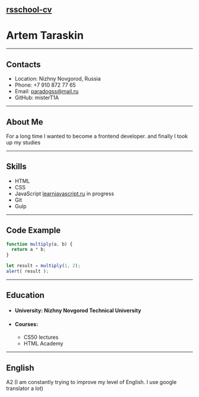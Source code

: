 [rsschool-cv](https://misterT1A.github.io/rsschool-cv/cv)
---
# Artem Taraskin

---

## Contacts
* Location: Nizhny Novgorod, Russia
* Phone: +7 910 872 77 65
* Email: paradogss@mail.ru
* GitHub: misterT1A

---

## About Me

For a long time I wanted to become a frontend developer. and finally I took up my studies

---

## Skills
* HTML
* CSS
* JavaScript  [learnjavascript.ru](https://learn.javascript.ru/) in progress
* Git
* Gulp

---

## Code Example
```javascript
function multiply(a, b) {
  return a * b;
}

let result = multiply(1, 2);
alert( result );
```

---

## Education
* #### University: Nizhny Novgorod Technical University
* #### Courses:
  * CS50 lectures
  * HTML Academy

---

## English
 A2 (I am constantly trying to improve my level of English. I use google translator a lot)